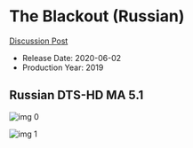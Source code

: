 # The Blackout (Russian)

[Discussion Post](https://www.avsforum.com/threads/bass-eq-for-filtered-movies.2995212/post-60002268)

* Release Date: 2020-06-02
* Production Year: 2019

## Russian DTS-HD MA 5.1

![img 0](https://i.imgur.com/Le4hZaP.jpg)

![img 1](https://i.imgur.com/hSekdGt.png)

